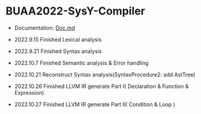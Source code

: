 # BUAA2022-SysY-Compiler

- Documentation: [Doc.md](https://github.com/echo17666/BUAA2022-SysY-Compiler/blob/master/Doc.md)
  
- 2022.9.15 Finished Lexical analysis

- 2022.9.21 Finished Syntax analysis

- 2022.10.7 Finished Semantic analysis & Error handling

- 2022.10.21 Reconstruct Syntax analysis(SyntaxProcedure2: add AstTree)

- 2022.10.26 Finished LLVM IR generate Part I( Declaration & Function & Expression)

- 2022.10.27 Finished LLVM IR generate Part II( Condition & Loop )




